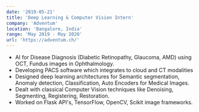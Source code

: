```yaml
---
date: '2019-05-21'
title: 'Deep Learning & Computer Vision Intern'
company: 'Adventum'
location: 'Bangalore, India'
range: 'May 2019 - May 2020'
url: 'https://adventum.ch/'
---
```


- AI for Disease Diagnosis (Diabetic Retinopathy, Glaucoma, AMD) using OCT, Fundus images in
Ophthalmology.     
- Developing PACS software which integrates to cloud and CT modalities
- Designed deep learning architectures for Semantic segmentation, Anomaly detection, Classification,
Auto Encoders for Medical Images.
- Dealt with classical Computer Vision techniques like Denoising, Segmenting, Registering, Restoration.
- Worked on Flask API's, TensorFlow, OpenCV, Scikit image frameworks.